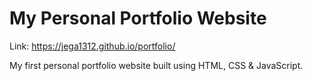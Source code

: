 # My Personal Portfolio Website

Link: https://jega1312.github.io/portfolio/

My first personal portfolio website built using HTML, CSS & JavaScript.
